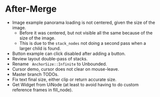 # After-Merge

* Image example panorama loading is not centered, given the size of the image.
    - Before it was centered, but not visible all the same because of the size of the image.
    - This is due to the `stack_nodes` not doing a second pass when a larger child is found.
* Button example can click disabled after adding a button.
* Review layout double-pass of stacks.
* Rename ` AnchorSize::Infinite` to Unbounded.
* Cursor demo, cursor does not clear on mouse-leave.
* Master branch TODOs.
* Fix text final size, either clip or return accurate size.
* Get Widget from UiNode (at least to avoid having to do custom reference frames in fill_node).
